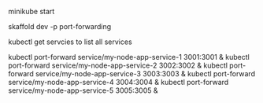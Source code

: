 minikube start

skaffold dev -p port-forwarding

kubectl get servcies to list all services

kubectl port-forward service/my-node-app-service-1 3001:3001 &
kubectl port-forward service/my-node-app-service-2 3002:3002 &
kubectl port-forward service/my-node-app-service-3 3003:3003 &
kubectl port-forward service/my-node-app-service-4 3004:3004 &
kubectl port-forward service/my-node-app-service-5 3005:3005 &
